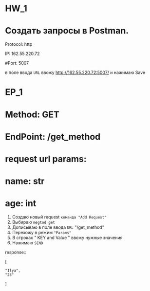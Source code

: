 # HW_1

# Создать запросы в Postman.

Protocol: http

IP: 162.55.220.72

#Port: 5007


в поле ввода `URL` ввожу http://162.55.220.72:5007/ и нажимаю Save

# EP_1
# Method: GET
# EndPoint: /get_method
# request url params: 
# name: str
# age: int

1. Создаю новый request `команда "Add Request"`
2. Выбираю `megtod get`
3. Дописываю  в поле ввода `URL`  "/get_method"
4. Перехожу в режим `"Params"`
5. В строках " KEY and Value " ввожу нужные значения 
6. Нажимаю `SEND`

response:: 

[

    "Ilya",
    "23"
    
]
 
